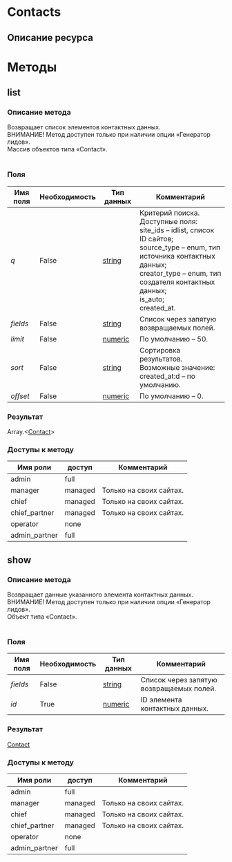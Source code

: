 
# Contacts

## Описание ресурса

# Методы

## list

### Описание метода
Возвращает список элементов контактных данных.<br/>ВНИМАНИЕ! Метод доступен только при наличии опции «Генератор лидов».<br/>Массив объектов типа «Contact».<br/><br/>
### Поля

| Имя поля | Необходимость | Тип данных | Комментарий |
|---|---|---|---|
|*q*|False|[string](/docs/types/string.md)|Критерий поиска.<br/>Доступные поля:<br/>site_ids – idlist, список ID сайтов;<br/>source_type – enum, тип источника контактных данных;<br/>creator_type – enum, тип создателя контактных данных;<br/>is_auto;<br/>created_at.<br/>|
|*fields*|False|[string](/docs/types/string.md)|Список через запятую возвращаемых полей.<br/>|
|*limit*|False|[numeric](/docs/types/numeric.md)|По умолчанию – 50.<br/>|
|*sort*|False|[string](/docs/types/string.md)|Сортировка результатов.<br/>Возможные значение:<br/>created_at:d – по умолчанию.<br/>|
|*offset*|False|[numeric](/docs/types/numeric.md)|По умолчанию – 0.<br/>|

### Результат
Array.<[Contact](/docs/types/Contact.md)>
### Доступы к методу

| Имя роли | доступ | Комментарий |
|---|---|---|
|admin|full||
|manager|managed|Только на своих сайтах.|
|chief|managed|Только на своих сайтах.|
|chief_partner|managed|Только на своих сайтах.|
|operator|none||
|admin_partner|full||

## show

### Описание метода
Возвращает данные указанного элемента контактных данных.<br/>ВНИМАНИЕ! Метод доступен только при наличии опции «Генератор лидов».<br/>Объект типа «Contact».<br/><br/>
### Поля

| Имя поля | Необходимость | Тип данных | Комментарий |
|---|---|---|---|
|*fields*|False|[string](/docs/types/string.md)|Список через запятую возвращаемых полей.<br/>|
|*id*|True|[numeric](/docs/types/numeric.md)|ID элемента контактных данных.<br/>|

### Результат
[Contact](/docs/types/Contact.md)
### Доступы к методу

| Имя роли | доступ | Комментарий |
|---|---|---|
|admin|full||
|manager|managed|Только на своих сайтах.|
|chief|managed|Только на своих сайтах.|
|chief_partner|managed|Только на своих сайтах.|
|operator|none||
|admin_partner|full||
